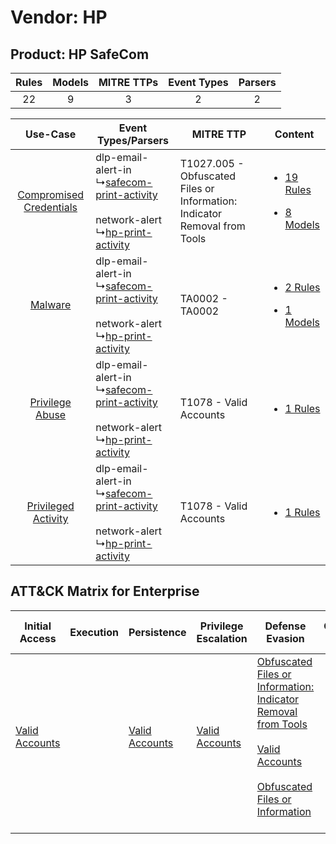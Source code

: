 Vendor: HP
==========
Product: HP SafeCom
-------------------
| Rules | Models | MITRE TTPs | Event Types | Parsers |
|:-----:|:------:|:----------:|:-----------:|:-------:|
|  22   |   9    |     3      |      2      |    2    |

|    Use-Case    | Event Types/Parsers    | MITRE TTP    | Content    |
|:----:| ---- | ---- | ---- |
| [Compromised Credentials](../../../UseCases/uc_compromised_credentials.md) |  dlp-email-alert-in<br> ↳[safecom-print-activity](Ps/pC_safecomprintactivity.md)<br><br> network-alert<br> ↳[hp-print-activity](Ps/pC_hpprintactivity.md)<br> | T1027.005 - Obfuscated Files or Information: Indicator Removal from Tools<br> | [<ul><li>19 Rules</li></ul><ul><li>8 Models</li></ul>](RM/r_m_hp_hp_safecom_Compromised_Credentials.md) |
|    [Malware](../../../UseCases/uc_malware.md)    |  dlp-email-alert-in<br> ↳[safecom-print-activity](Ps/pC_safecomprintactivity.md)<br><br> network-alert<br> ↳[hp-print-activity](Ps/pC_hpprintactivity.md)<br> | TA0002 - TA0002<br>    | [<ul><li>2 Rules</li></ul><ul><li>1 Models</li></ul>](RM/r_m_hp_hp_safecom_Malware.md)    |
|         [Privilege Abuse](../../../UseCases/uc_privilege_abuse.md)         |  dlp-email-alert-in<br> ↳[safecom-print-activity](Ps/pC_safecomprintactivity.md)<br><br> network-alert<br> ↳[hp-print-activity](Ps/pC_hpprintactivity.md)<br> | T1078 - Valid Accounts<br>    | [<ul><li>1 Rules</li></ul>](RM/r_m_hp_hp_safecom_Privilege_Abuse.md)    |
|     [Privileged Activity](../../../UseCases/uc_privileged_activity.md)     |  dlp-email-alert-in<br> ↳[safecom-print-activity](Ps/pC_safecomprintactivity.md)<br><br> network-alert<br> ↳[hp-print-activity](Ps/pC_hpprintactivity.md)<br> | T1078 - Valid Accounts<br>    | [<ul><li>1 Rules</li></ul>](RM/r_m_hp_hp_safecom_Privileged_Activity.md)    |

ATT&CK Matrix for Enterprise
----------------------------
| Initial Access                                                      | Execution | Persistence                                                         | Privilege Escalation                                                | Defense Evasion                                                                                                                                                                                                                                                               | Credential Access | Discovery | Lateral Movement | Collection | Command and Control | Exfiltration | Impact |
| ------------------------------------------------------------------- | --------- | ------------------------------------------------------------------- | ------------------------------------------------------------------- | ----------------------------------------------------------------------------------------------------------------------------------------------------------------------------------------------------------------------------------------------------------------------------- | ----------------- | --------- | ---------------- | ---------- | ------------------- | ------------ | ------ |
| [Valid Accounts](https://attack.mitre.org/techniques/T1078)<br><br> |           | [Valid Accounts](https://attack.mitre.org/techniques/T1078)<br><br> | [Valid Accounts](https://attack.mitre.org/techniques/T1078)<br><br> | [Obfuscated Files or Information: Indicator Removal from Tools](https://attack.mitre.org/techniques/T1027/005)<br><br>[Valid Accounts](https://attack.mitre.org/techniques/T1078)<br><br>[Obfuscated Files or Information](https://attack.mitre.org/techniques/T1027)<br><br> |                   |           |                  |            |                     |              |        |